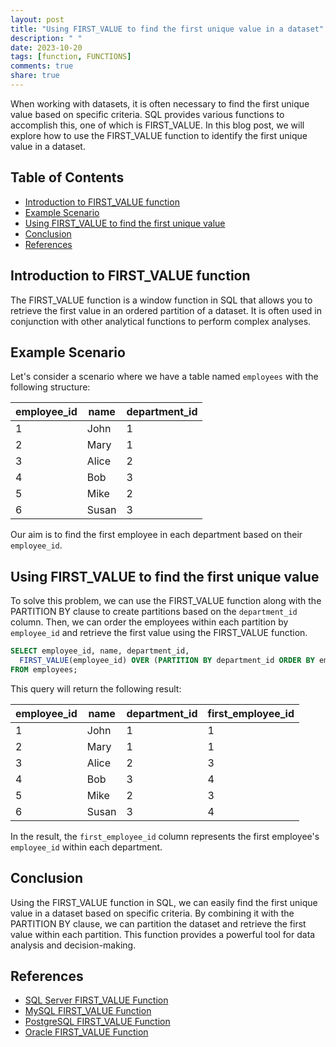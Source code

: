 ```yaml
---
layout: post
title: "Using FIRST_VALUE to find the first unique value in a dataset"
description: " "
date: 2023-10-20
tags: [function, FUNCTIONS]
comments: true
share: true
---
```


When working with datasets, it is often necessary to find the first unique value based on specific criteria. SQL provides various functions to accomplish this, one of which is FIRST_VALUE. In this blog post, we will explore how to use the FIRST_VALUE function to identify the first unique value in a dataset.

## Table of Contents
- [Introduction to FIRST_VALUE function](#introduction-to-first_value-function)
- [Example Scenario](#example-scenario)
- [Using FIRST_VALUE to find the first unique value](#using-first_value-to-find-the-first-unique-value)
- [Conclusion](#conclusion)
- [References](#references)

## Introduction to FIRST_VALUE function

The FIRST_VALUE function is a window function in SQL that allows you to retrieve the first value in an ordered partition of a dataset. It is often used in conjunction with other analytical functions to perform complex analyses.

## Example Scenario

Let's consider a scenario where we have a table named `employees` with the following structure:

| employee_id | name   | department_id |
|-------------|--------|---------------|
| 1           | John   | 1             |
| 2           | Mary   | 1             |
| 3           | Alice  | 2             |
| 4           | Bob    | 3             |
| 5           | Mike   | 2             |
| 6           | Susan  | 3             |

Our aim is to find the first employee in each department based on their `employee_id`.

## Using FIRST_VALUE to find the first unique value

To solve this problem, we can use the FIRST_VALUE function along with the PARTITION BY clause to create partitions based on the `department_id` column. Then, we can order the employees within each partition by `employee_id` and retrieve the first value using the FIRST_VALUE function.

```sql
SELECT employee_id, name, department_id,
  FIRST_VALUE(employee_id) OVER (PARTITION BY department_id ORDER BY employee_id) AS first_employee_id
FROM employees;
```

This query will return the following result:

| employee_id | name   | department_id | first_employee_id |
|-------------|--------|---------------|------------------|
| 1           | John   | 1             | 1                |
| 2           | Mary   | 1             | 1                |
| 3           | Alice  | 2             | 3                |
| 4           | Bob    | 3             | 4                |
| 5           | Mike   | 2             | 3                |
| 6           | Susan  | 3             | 4                |

In the result, the `first_employee_id` column represents the first employee's `employee_id` within each department.

## Conclusion

Using the FIRST_VALUE function in SQL, we can easily find the first unique value in a dataset based on specific criteria. By combining it with the PARTITION BY clause, we can partition the dataset and retrieve the first value within each partition. This function provides a powerful tool for data analysis and decision-making.

## References

- [SQL Server FIRST_VALUE Function](https://docs.microsoft.com/en-us/sql/t-sql/functions/first-value-transact-sql?view=sql-server-ver15)
- [MySQL FIRST_VALUE Function](https://dev.mysql.com/doc/refman/8.0/en/window-function-descriptions.html#function_first-value)
- [PostgreSQL FIRST_VALUE Function](https://www.postgresql.org/docs/current/functions-window.html#FUNCTIONS-WINDOW-TABLE)
- [Oracle FIRST_VALUE Function](https://docs.oracle.com/en/database/oracle/oracle-database/21/sqlrf/FIRST_VALUE.html#GUID-55E3C674-F9C0-42D2-85B8-663CE03D7F52)